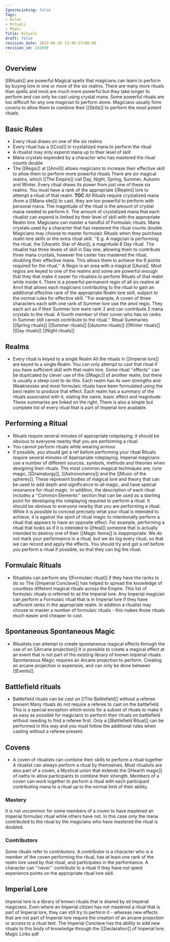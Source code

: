 ```yaml
---
IgnoreLinking: false
Tags:
- Rules
- Rituals
- Magic
Title: Rituals
draft: false
revision_date: 2023-06-26 13:48:17+00:00
revision_id: 102699
---
```


## Overview
[[Rituals]] are powerful Magical spells that magicians can learn to perform by buying lore in one or more of the six realms. There are many more rituals than spells and most are much more powerful but they take longer to perform and can only be cast using crystal mana.
Some powerful rituals are too difficult for any one magician to perform alone. Magicians usually form covens to allow them to combine their [[Skills]] to perform the most potent rituals.
## Basic Rules
* Every ritual draws on one of the six realms
* Every ritual has a [[Cost]] in crystalized mana to perform the ritual
* A ritualist may only expend mana up to their level of skill
* Mana crystals expended by a character who has mastered the ritual counts double
* The [[Regio]] at [[Anvil]] allows magicians to increase their effective skill to allow them to perform more powerful rituals
There are six magical realms, which [[The Empire]] call Day, Night, Spring, Summer, Autumn and Winter. Every ritual draws its power from just one of these six realms. You must have a rank of the appropriate [[Realm]] lore to attempt a ritual of that realm.
__TOC__
All Rituals require crystalized mana (from a [[Mana site]]) to cast, they are too powerful to perform with personal mana. The magnitude of the ritual is the amount of crystal mana needed to perform it. The amount of crystalized mana that each ritualist can expend is limited by their level of skill with the appropriate Realm lore. 
Magicians can master a handful of Formulaic rituals. Mana crystals used by a character that has mastered the ritual counts double. Magicians may choose to master formulaic Rituals when they purchase realm lore skills or the  extra ritual skill.
''E.g. A magician is performing the ritual, the [[Ascetic Star of Atun]], a magnitude 6 Day ritual. The ritualist has three levels of skill in Day lore, allowing them to contribute three mana crystals, however the caster has mastered the ritual, doubling their effective mana. This allows them to achieve the 6 points required for the ritual.''
A Regio is an area with a magical [[Aura]]. Most regios are keyed to one of the realms and some are powerful enough that they that make it easier for ritualists to perform Rituals of that realm while inside it. There is a powerful permanent regio of all six realms at Anvil that allows each magicians contributing to the ritual to gain an additional effective rank of the appropriate Realm lore skill, subject to the normal rules for effective skill.
''For example, A coven of three characters each with one rank of Summer lore use the anvil regio. They each act as if their Summer lore were rank 2 and can contribute 2 mana crystals to the ritual. A fourth member of their coven who has no ranks in Summer still cannot contribute to the ritual.''
Ritual Summaries
[[Spring rituals]]
[[Summer rituals]]
[[Autumn rituals]]
[[Winter rituals]]
[[Day rituals]]
[[Night rituals]]
## Realms
* Every ritual is keyed to a single Realm
All the rituals in [[Imperial lore]] are keyed to a single Realm. You can only attempt to cast that ritual if you have sufficient skill with that realm lore. Some ritual ''effects'' can be duplicated by clever use of the [[Magic]] of another realm, but there is usually a steep cost to do this. Each realm has its own strengths and Weaknesses and most formulaic rituals have been formulated using the best realm to produce that effect.
Each realm has a summary of the rituals associated with it, stating the name, basic effect and magnitude. These summaries are linked on the right. There is also a simple but complete list of every ritual that is part of Imperial lore available.
## Performing a Ritual
* Rituals require several minutes of appropriate roleplaying; it should be obvious to everyone nearby that you are performing a ritual
* You cannot perform rituals while wearing armour
* If possible, you should get a ref before performing your ritual
Rituals require several minutes of Appropriate roleplaying. Imperial magicians use a number of different sources, symbols, methods and theories when designing their rituals. The most common magical techniques are; rune magic, [[Dramaturgy]], [[Astronomancy]] and the [[Music of the spheres]]. These represent bodies of magical lore and theory that can be used to add depth and significance to all magic, and have special resonance for ritual magic. In addition, the description of each ritual includes a ''Common Elements'' section that can be used as a starting point for developing the roleplaying required to perform a ritual.
It should be obvious to everyone nearby that you are performing a ritual. While it is possible to conceal precisely what your ritual is intended to achieve, it is against the spirit of ritual magic to intentionally perform a ritual that appears to have an opposite effect. For example, performing a ritual that looks as if it is intended to [[Heal]] someone that is actually intended to destroy one of their [[Magic Items]] is inappropriate.
We do not mark your performance in a ritual, but we do log every ritual, so that we can record and apply the effects. You should try and get a ref before you perform a ritual if possible, so that they can log the ritual.
## Formulaic Rituals
* Ritualists can perform any [[Formulaic ritual]] if they have the ranks to do so
The [[Imperial Conclave]] has helped to spread the knowledge of countless different magical rituals across the Empire. This list of formulaic rituals is referred to as the Imperial lore. Any Imperial magician can perform a Formulaic ritual that is in Imperial lore if they have sufficient ranks in the appropriate realm. In addition a ritualist may choose to master a number of formulaic rituals - this makes those rituals much easier and cheaper to cast.
## Spontaneous Spontaneous Magic
* Ritualists can attempt to create spontaneous magical effects through the use of an [[Arcane projection]]
It is possible to create a magical effect at an event that is not part of the existing library of known Imperial rituals. Spontaneous Magic requires an Arcane projection to perform. Creating an arcane projection is expensive, and can only be done between [[Events]].
## Battlefield rituals
* Battlefield rituals can be cast on [[The Battlefield]] without a referee present
Many rituals do not require a referee to cast on the battlefield. This is a special exception which exists for a subset of rituals to make it as easy as possible for magicians to perform their rituals on battlefield without needing to find a referee first. Only a [[Battlefield Ritual]] can be performed in this way and you must follow the additional rules when casting without a referee present.
## Covens
* A coven of ritualists can combine their skills to perform a ritual together
A ritualist can always perform a ritual by themselves. Most ritualists are also part of a coven, a Mystical union that extends the [[Hearth magic]] of oaths to allow participants to combine their strength. 
Members of a coven can work together to perform a ritual with each participant contributing mana to a ritual up to the normal limit of their ability.
### Mastery
It is not uncommon for some members of a coven to have mastered an Imperial formulaic ritual while others have not. In this case only the mana contributed to the ritual by the magicians who have mastered the ritual is doubled.
### Contributors
Some rituals refer to contributors. A contributor is a character who is a member of the coven performing the ritual, has at least one rank of the realm lore used by that ritual, and participates in the performance.
A character can ''never'' contribute to a ritual if they have not spent experience points on the appropriate ritual lore skill.
## Imperial Lore
Imperial lore is a library of known rituals that is shared by all Imperial magicians. Even where an Imperial citizen has not mastered a ritual that is part of Imperial lore, they can still try to perform it - whereas new effects that are not part of Imperial lore require the creation of an arcane projection or access to a ritual text. The Imperial Conclave has the ability to add new rituals to this body of knowledge through the [[Declaration]] of Imperial lore.
Magic Links
pdf